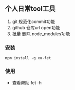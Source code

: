 ## 个人日常tool工具 

1. git 规范化commit功能
2. github 仓库url open功能
3. 批量 删除 node_modules功能

### 安装

`npm install -g xu-fet`

### 使用

* 查看帮助 fet -h 